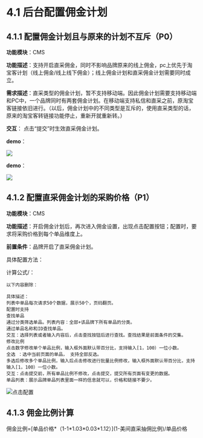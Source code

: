 # 4.1 后台配置佣金计划

## 4.1.1 配置佣金计划且与原来的计划不互斥（P0）

**功能模块**：CMS

**功能描述**：支持开启直采佣金，同时不影响品牌原来的线上佣金，pc上优先于淘宝客计划（线上佣金/线上线下佣金）；线上佣金计划和直采佣金计划需要同时成立。

**需求描述**：直采类型的佣金计划，暂不支持移动端。因此佣金计划需要支持移动端和PC中，一个品牌同时有两套佣金计划。在移动端支持私信和直采之前，原淘宝客链接依旧进行。（以后，佣金计划中的不同类型是互斥的，使用直采类型的话，原来的淘宝客转链接功能停止，重新开就重新转。）

**交互**： 点击“提交”时生效直采佣金计划。

**demo**：

![](http://192.168.1.75/documents/%E5%BA%94%E7%94%A8Web/Sprint28/_book/assets/%E4%BD%A3%E9%87%91%E8%AE%A1%E5%88%92%E9%85%8D%E7%BD%AE1.png)



**demo**：

![](http://192.168.1.75/documents/%E5%BA%94%E7%94%A8Web/Sprint28/_book/assets/%E4%BD%A3%E9%87%91%E8%AE%A1%E5%88%92%E9%85%8D%E7%BD%AE3.png)

## 4.1.2 配置直采佣金计划的采购价格（P1）

**功能模块**：CMS

**功能描述**：开启佣金计划后，再次进入佣金设置，出现点击配置按钮；配置时，要求将采购价格到每个单品维度上。

**前置条件**：品牌开启了直采佣金计划。

具体配置方法：



计算公式/：











```text
以下内容删除：

具体描述：
列表中单品每次请求50个数据，展示50个，页码翻页。
配置时支持
查找单品
通过分类筛选单品。列表内容：全部+该品牌下所有单品的分类。
通过单品名称和ID查找单品。
交互：选择列表或者输入内容后，点击查找按钮后进行查找。查找结果是前面条件的交集。
修改比例
点击数字修改单个单品比例，输入框外面默认带百分比，支持输入[1，100）一位小数。
全选 ：选中当前页面的单品， 支持全部反选。
多选后修改多个单品比例，输入后点击修改进行批量比例修改，输入框外面默认带百分比，支持输入[1，100）一位小数。
交互：点击提交前，所有单品比例不修改，点击提交，提交所有页面有变更的数据。
单品列表：展示品牌单品列表里面一样的信息就可以，价格和链接不要少。
```









![&#x70B9;&#x51FB;&#x914D;&#x7F6E;](http://192.168.1.75/documents/%E5%BA%94%E7%94%A8Web/Sprint28/_book/assets/%E4%BD%A3%E9%87%91%E8%AE%A1%E5%88%92%E9%85%8D%E7%BD%AE2.png)

## 4.1.3 佣金比例计算

佣金比例=\[单品价格\*（1-1\*1.03\*0.03\*1.12）\]\(1-美间直采抽佣比例\)/单品价格

